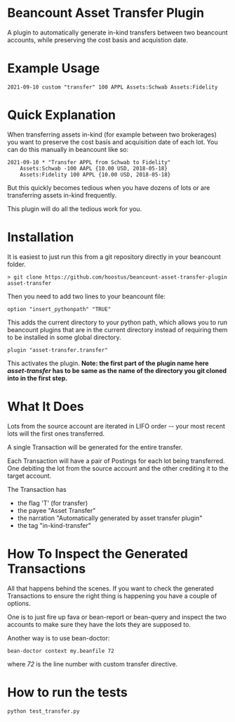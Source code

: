 # Beancount Asset Transfer Plugin

A plugin to automatically generate in-kind transfers between two beancount accounts,
while preserving the cost basis and acquistion date.

# Example Usage

```
2021-09-10 custom "transfer" 100 APPL Assets:Schwab Assets:Fidelity
```

# Quick Explanation

When transferring assets in-kind (for example between two brokerages) you want to preserve
the cost basis and acquisition date of each lot. You can do this manually in beancount like so:

```
2021-09-10 * "Transfer APPL from Schwab to Fidelity"
    Assets:Schwab -100 AAPL {10.00 USD, 2018-05-18}
    Assets:Fidelity 100 APPL {10.00 USD, 2018-05-18}
```

But this quickly becomes tedious when you have dozens of lots or are transferring assets
in-kind frequently.

This plugin will do all the tedious work for you.

# Installation

It is easiest to just run this from a git repository directly in your beancount folder.

```
> git clone https://github.com/hoostus/beancount-asset-transfer-plugin asset-transfer
```

Then you need to add two lines to your beancount file:

```
option "insert_pythonpath" "TRUE"
```

This adds the current directory to your python path, which allows you
to run beancount plugins that are in the current directory instead of
requiring them to be installed in some global directory.

```
plugin "asset-transfer.transfer"
```

This activates the plugin. **Note: the first part of the plugin name here *asset-transfer*
has to be same as the name of the directory you git cloned into in the first step.** 

# What It Does

Lots from the source account are iterated in LIFO order -- your most recent lots will
the first ones transferred.

A single Transaction will be generated for the entire transfer.

Each Transaction will have a pair of Postings for each lot being transferred.
One debiting the lot from the source account and the other crediting it to the target account.

The Transaction has
* the flag 'T' (for transfer)
* the payee "Asset Transfer"
* the narration "Automatically generated by asset transfer plugin"
* the tag "in-kind-transfer"

# How To Inspect the Generated Transactions

All that happens behind the scenes. If you want to check the generated Transactions
to ensure the right thing is happening you have a couple of options.

One is to just fire up fava or bean-report or bean-query and inspect the two accounts
to make sure they have the lots they are supposed to.

Another way is to use bean-doctor:

```
bean-doctor context my.beanfile 72
```

where *72* is the line number with custom transfer directive.

# How to run the tests

```
python test_transfer.py
```
